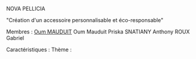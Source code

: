 NOVA PELLICIA

"Création d'un accessoire personnalisable et éco-responsable"

Membres :
 [Oum MAUDUIT](https://github.com/Mauduit-O)
Oum Mauduit
Priska SNATIANY
Anthony ROUX
Gabriel 

Caractéristiques :
Thème :
